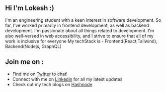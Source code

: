 ## Hi I'm Lokesh :)

I'm an engineering student with a keen interest in software development. So far, I've worked primarily in frontend development, as well as backend development. I'm passionate about all things related to development. I'm also well-versed in web accessibility, and I strive to ensure that all of my work is inclusive for everyone
My techStack is - Frontend(React,Tailwind), Backend(Nodejs, GraphQL)

## Join me on :
- Find me on [Twitter](https://twitter.com/lokesh11092) to chat!
- Connect with me on [Linkedin](https://www.linkedin.com/in/lokesh-srivastava-8465a5213/) for all my latest updates
- Check out my tech blogs on [Hashnode](https://hashnode.com/@loki11)
